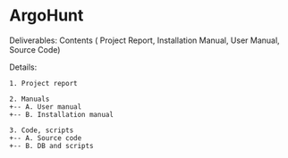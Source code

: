 # ArgoHunt

Deliverables: Contents ( Project Report, Installation Manual, User Manual, Source Code)

Details:

    1. Project report 

    2. Manuals
    +-- A. User manual
    +-- B. Installation manual 

    3. Code, scripts
    +-- A. Source code
    +-- B. DB and scripts
